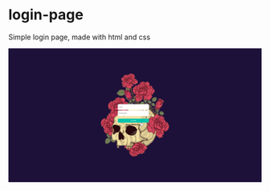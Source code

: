 # login-page
Simple login page, made with html and css

![Preview](https://github.com/cydaaos/login-page/blob/master/preview.png?raw=true)
